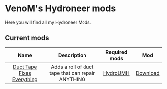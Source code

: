 # VenoM's Hydroneer mods
Here you will find all my Hydroneer Mods.

## Current mods

Name | Description | Required mods | Mod 
:----:|:---------:|:------:|:-----:
 [Duct Tape Fixes Everything](./DTFE) | Adds a roll of duct tape that can repair ANYTHING | [HydroUMH](https://github.com/RHlNO/HydroneerModding/raw/main/Release%20Mods/501-HydroUMH_P.pak) | [Download](https://github.com/VenoM-Chan/HydroneerModding/)
